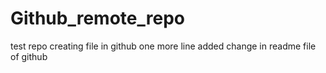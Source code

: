 # Github_remote_repo
test repo
creating file in github
one more line added 
change in readme file of github

